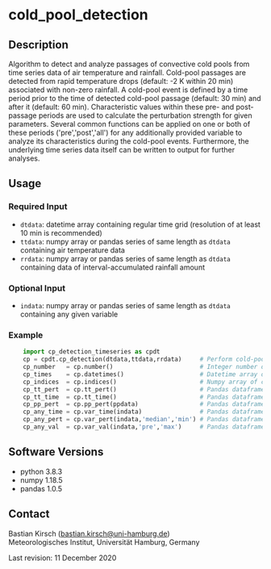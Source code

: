 # cold_pool_detection

## Description
Algorithm to detect and analyze passages of convective cold pools 
from time series data of air temperature and rainfall. Cold-pool passages
are detected from rapid temperature drops (default: -2 K within 20 min) 
associated with non-zero rainfall. A cold-pool event is defined by a
time period prior to the time of detected cold-pool passage (default: 30 min) 
and after it (default: 60 min). Characteristic values within these pre-
and post-passage periods are used to calculate the perturbation strength
for given parameters. Several common functions can be applied on one or both
of these periods ('pre','post','all') for any additionally provided variable 
to analyze its characteristics during the cold-pool events. Furthermore, the 
underlying time series data itself can be written to output for further analyses.

## Usage
### Required Input 
* `dtdata`: datetime array containing regular time grid (resolution of at 
            least 10 min is recommended)     
* `ttdata`: numpy array or pandas series of same length as `dtdata` 
            containing air temperature data         
* `rrdata`: numpy array or pandas series of same length as `dtdata` 
            containing data of interval-accumulated rainfall amount     
              
### Optional Input      
* `indata`: numpy array or pandas series of same length as `dtdata`
            containing any given variable
              
### Example
```python
    import cp_detection_timeseries as cpdt
    cp = cpdt.cp_detection(dtdata,ttdata,rrdata)     # Perform cold-pool detection
    cp_number   = cp.number()                        # Integer number of detected cold-pool events
    cp_times    = cp.datetimes()                     # Datetime array of cold-pool passage times
    cp_indices  = cp.indices()                       # Numpy array of cold-pool passage time indices 
    cp_tt_pert  = cp.tt_pert()                       # Pandas dataframe of temperature perturbations indexed by corresponding datetimes                                   
    cp_tt_time  = cp.tt_time()                       # Pandas dataframe of temperature time series during events indexed by timesteps relative to passage time
    cp_pp_pert  = cp.pp_pert(ppdata)                 # Pandas dataframe of air pressure perturbations  
    cp_any_time = cp.var_time(indata)                # Pandas dataframe of time series of any variable during events
    cp_any_pert = cp.var_pert(indata,'median','min') # Pandas dataframe of perturbations of any variable
    cp_any_val  = cp.var_val(indata,'pre','max')     # Pandas dataframe of characteristic value of any variable
```    


## Software Versions
* python 3.8.3
* numpy 1.18.5
* pandas 1.0.5
    

## Contact
Bastian Kirsch (bastian.kirsch@uni-hamburg.de) <br>
Meteorologisches Institut, Universität Hamburg, Germany

Last revision: 11 December 2020
